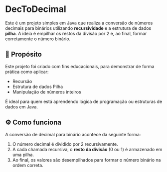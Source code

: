 # DecToDecimal

Este é um projeto simples em Java que realiza a conversão de números decimais para binários utilizando **recursividade** e a estrutura de dados **pilha**. A ideia é empilhar os restos da divisão por 2 e, ao final, formar corretamente o número binário.

## 🧠 Propósito

Este projeto foi criado com fins educacionais, para demonstrar de forma prática como aplicar:

- Recursão
- Estrutura de dados Pilha
- Manipulação de números inteiros

É ideal para quem está aprendendo lógica de programação ou estruturas de dados em Java.

## ⚙️ Como funciona

A conversão de decimal para binário acontece da seguinte forma:

1. O número decimal é dividido por 2 recursivamente.
2. A cada chamada recursiva, o **resto da divisão** (0 ou 1) é armazenado em uma pilha.
3. Ao final, os valores são desempilhados para formar o número binário na ordem correta.
